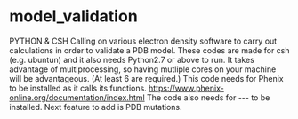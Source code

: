 # model_validation
PYTHON & CSH
Calling on various electron density software to carry out calculations in order to validate a PDB model.
These codes are made for csh (e.g. ubuntun) and it also needs Python2.7 or above to run.
It takes advantage of multiprocessing, so having mutliple cores on your machine will be advantageous. (At least 6 are required.)
This code needs for Phenix to be installed as it calls its functions.
https://www.phenix-online.org/documentation/index.html
The code also needs for --- to be installed.
Next feature to add is PDB mutations.
